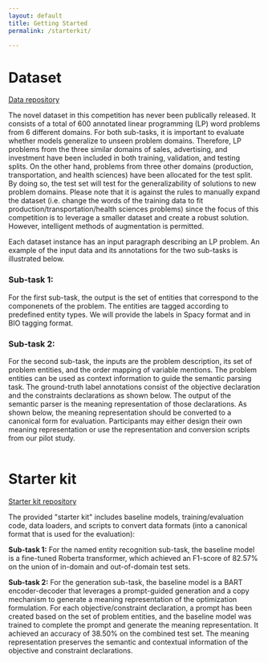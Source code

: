 ```yaml
---
layout: default
title: Getting Started
permalink: /starterkit/

---
```


# Dataset

[Data repository](https://github.com/nl4opt/data)

The novel dataset in this competition has never been publically released. It consists of a total of 600 annotated linear programming (LP) word problems from 6 different domains. For both sub-tasks, it is important to evaluate whether models generalize to unseen problem domains. Therefore, LP problems from the three similar domains of sales, advertising, and investment have been included in both training, validation, and testing splits. On the other hand, problems from three other domains (production, transportation, and health sciences) have been allocated for the test split. By doing so, the test set will test for the generalizability of solutions to new problem domains. Please note that it is against the rules to manually expand the dataset (i.e. change the words of the training data to fit production/transportation/health sciences problems) since the focus of this competition is to leverage a smaller dataset and create a robust solution. However, intelligent methods of augmentation is permitted.

Each dataset instance has an input paragraph describing an LP problem. An example of the input data and its annotations for the two sub-tasks is illustrated below.

### Sub-task 1:

For the first sub-task, the output is the set of entities that correspond to the componenets of the problem. The entities are tagged according to predefined entity types. We will provide the labels in Spacy format and in BIO tagging format.

### Sub-task 2:

For the second sub-task, the inputs are the problem description, its set of problem entities, and the order mapping of variable mentions. The problem entities can be used as context information to guide the semantic parsing task. The ground-truth label annotations consist of the objective declaration and the constraints declarations as shown below. The output of the semantic parser is the meaning representation of those declarations. As shown below, the meaning representation should be converted to a canonical form for evaluation. Participants may either design their own meaning representation or use the representation and conversion scripts from our pilot study.<br><br>

# Starter kit

[Starter kit repository](https://github.com/nl4opt/starter-kit)

The provided "starter kit" includes baseline models, training/evaluation code, data loaders, and scripts to convert data formats (into a canonical format that is used for the evaluation):

**Sub-task 1:** For the named entity recognition sub-task, the baseline model is a fine-tuned Roberta transformer, which achieved an F1-score of 82.57% on the union of in-domain and out-of-domain test sets.

**Sub-task 2:** For the generation sub-task, the baseline model is a BART encoder-decoder that leverages a prompt-guided generation and a copy mechanism to generate a meaning representation of the optimization formulation. For each objective/constraint declaration, a prompt has been created based on the set of problem entities, and the baseline model was trained to complete the prompt and generate the meaning representation. It achieved an accuracy of 38.50% on the combined test set. The meaning representation preserves the semantic and contextual information of the objective and constraint declarations.